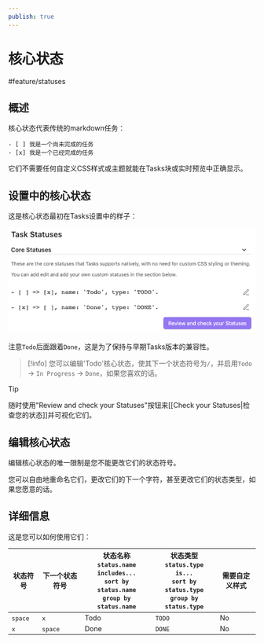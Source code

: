 ```yaml
---
publish: true
---
```


# 核心状态

<span class="related-pages">#feature/statuses</span>

## 概述

核心状态代表传统的markdown任务：

```text
- [ ] 我是一个尚未完成的任务
- [x] 我是一个已经完成的任务
```

它们不需要任何自定义CSS样式或主题就能在Tasks块或实时预览中正确显示。

## 设置中的核心状态

这是核心状态最初在Tasks设置中的样子：

![Core Statuses](../../images/settings-core-statuses.png)

注意`Todo`后面跟着`Done`，这是为了保持与早期Tasks版本的兼容性。

> [!info]
您可以编辑'Todo'核心状态，使其下一个状态符号为`/`，并启用`Todo` -> `In Progress` -> `Done`，如果您喜欢的话。

> [!Tip]
> 随时使用"Review and check your Statuses"按钮来[[Check your Statuses|检查您的状态]]并可视化它们。

## 编辑核心状态

编辑核心状态的唯一限制是您不能更改它们的状态符号。

您可以自由地重命名它们，更改它们的下一个字符，甚至更改它们的状态类型，如果您愿意的话。

## 详细信息

这是您可以如何使用它们：

<!-- placeholder to force blank line before included text --><!-- include: DocsSamplesForStatuses.test.DefaultStatuses_core-statuses.approved.md -->

| 状态符号 | 下一个状态符号 | 状态名称<br>`status.name includes...`<br>`sort by status.name`<br>`group by status.name` | 状态类型<br>`status.type is...`<br>`sort by status.type`<br>`group by status.type` | 需要自定义样式 |
| ----- | ----- | ----- | ----- | ----- |
| `space` | `x` | Todo | `TODO` | No |
| `x` | `space` | Done | `DONE` | No |

<!-- placeholder to force blank line after included text --><!-- endInclude -->
